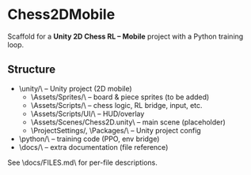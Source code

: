 ﻿# Chess2DMobile

Scaffold for a **Unity 2D Chess RL – Mobile** project with a Python training loop.

## Structure
- \unity/\ – Unity project (2D mobile)
  - \Assets/Sprites/\ – board & piece sprites (to be added)
  - \Assets/Scripts/\ – chess logic, RL bridge, input, etc.
  - \Assets/Scripts/UI/\ – HUD/overlay
  - \Assets/Scenes/Chess2D.unity\ – main scene (placeholder)
  - \ProjectSettings/\, \Packages/\ – Unity project config
- \python/\ – training code (PPO, env bridge)
- \docs/\ – extra documentation (file reference)

See \docs/FILES.md\ for per-file descriptions.
